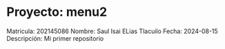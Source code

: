 # Proyecto: menu2
Matricula: 		202145086
Nombre:			Saul Isai ELias Tlacuilo
Fecha: 			2024-08-15
Descripción:		Mi primer repositorio

